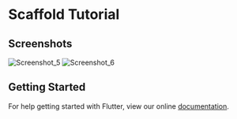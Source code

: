 # Scaffold Tutorial

## Screenshots

![Screenshot_5](https://user-images.githubusercontent.com/42731910/105317668-0beb0980-5bf5-11eb-971e-45347c377eec.png)
![Screenshot_6](https://user-images.githubusercontent.com/42731910/105317722-1f967000-5bf5-11eb-90ea-58711f98f0e6.png)


## Getting Started

For help getting started with Flutter, view our online
[documentation](https://flutter.io/).
